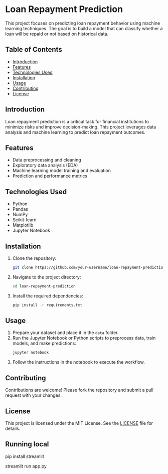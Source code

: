 # Loan Repayment Prediction

This project focuses on predicting loan repayment behavior using machine learning techniques. The goal is to build a model that can classify whether a loan will be repaid or not based on historical data.

## Table of Contents
- [Introduction](#introduction)
- [Features](#features)
- [Technologies Used](#technologies-used)
- [Installation](#installation)
- [Usage](#usage)
- [Contributing](#contributing)
- [License](#license)

## Introduction
Loan repayment prediction is a critical task for financial institutions to minimize risks and improve decision-making. This project leverages data analysis and machine learning to predict loan repayment outcomes.

## Features
- Data preprocessing and cleaning
- Exploratory data analysis (EDA)
- Machine learning model training and evaluation
- Prediction and performance metrics

## Technologies Used
- Python
- Pandas
- NumPy
- Scikit-learn
- Matplotlib
- Jupyter Notebook

## Installation
1. Clone the repository:
    ```bash
    git clone https://github.com/your-username/loan-repayment-prediction.git
    ```
2. Navigate to the project directory:
    ```bash
    cd loan-repayment-prediction
    ```
3. Install the required dependencies:
    ```bash
    pip install -r requirements.txt
    ```

## Usage
1. Prepare your dataset and place it in the `data` folder.
2. Run the Jupyter Notebook or Python scripts to preprocess data, train models, and make predictions:
    ```bash
    jupyter notebook
    ```
3. Follow the instructions in the notebook to execute the workflow.

## Contributing
Contributions are welcome! Please fork the repository and submit a pull request with your changes.

## License
This project is licensed under the MIT License. See the [LICENSE](LICENSE) file for details.

## Running local
pip install streamlit

streamlit run app.py
